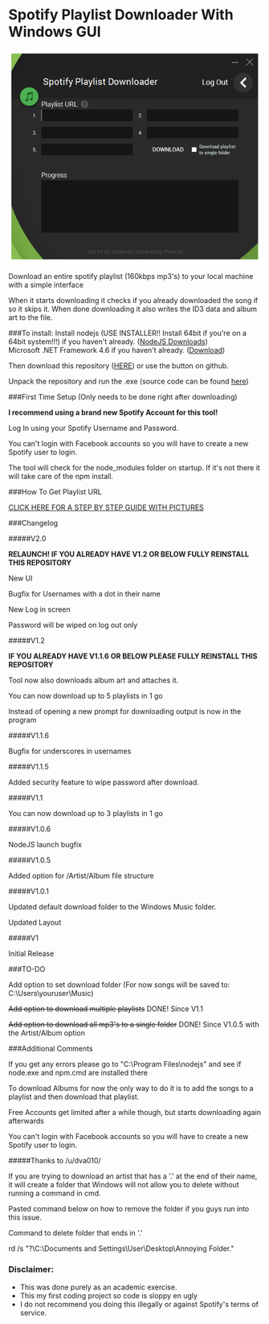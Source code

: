 # Spotify Playlist Downloader With Windows GUI

![image](guitool2.png)

Download an entire spotify playlist (160kbps mp3's) to your local machine with a simple interface

When it starts downloading it checks if you already downloaded the song if so it skips it.
When done downloading it also writes the ID3 data and album art to the file.

###To install:
Install nodejs (USE INSTALLER!! Install 64bit if you're on a 64bit system!!!) if you haven't already. ([NodeJS Downloads](https://nodejs.org/en/download/))  
Microsoft .NET Framework 4.6 if you haven't already. ([Download](https://www.microsoft.com/en-US/download/details.aspx?id=48130))

Then download this repository ([HERE](https://github.com/dekiller82/spotify-playlist-downloader-with-windows-gui/archive/master.zip)) or use the button on github. 

Unpack the repository and run the .exe (source code can be found [here]( https://github.com/dekiller82/Spotify-Playlist-Downloader-GUI))

###First Time Setup (Only needs to be done right after downloading)

**I recommend using a brand new Spotify Account for this tool!**

Log In using your Spotify Username and Password.

You can't login with Facebook accounts so you will have to create a new Spotify user to login.

The tool will check for the node_modules folder on startup. If it's not there it will take care of the npm install.

###How To Get Playlist URL

[CLICK HERE FOR A STEP BY STEP GUIDE WITH PICTURES](http://imgur.com/a/tAFo3)

###Changelog

#####V2.0

**RELAUNCH! IF YOU ALREADY HAVE V1.2 OR BELOW FULLY REINSTALL THIS REPOSITORY**

New UI

Bugfix for Usernames with a dot in their name

New Log in screen

Password will be wiped on log out only

#####V1.2

**IF YOU ALREADY HAVE V1.1.6 OR BELOW PLEASE FULLY REINSTALL THIS REPOSITORY**

Tool now also downloads album art and attaches it.

You can now download up to 5 playlists in 1 go

Instead of opening a new prompt for downloading output is now in the program

#####V1.1.6

Bugfix for underscores in usernames

#####V1.1.5

Added security feature to wipe password after download.

#####V1.1

You can now download up to 3 playlists in 1 go

#####V1.0.6

NodeJS launch bugfix

#####V1.0.5

Added option for /Artist/Album file structure

#####V1.0.1

Updated default download folder to the Windows Music folder.

Updated Layout

#####V1

Initial Release

###TO-DO

Add option to set download folder (For now songs will be saved to: C:\Users\youruser\Music)

~~Add option to download multiple playlists~~ DONE! Since V1.1

~~Add option to download all mp3's to a single folder~~ DONE! Since V1.0.5 with the Artist/Album option

###Additional Comments

If you get any errors please go to "C:\Program Files\nodejs" and see if node.exe and npm.cmd are installed there

To download Albums for now the only way to do it is to add the songs to a playlist and then download that playlist.

Free Accounts get limited after a while though, but starts downloading again afterwards

You can't login with Facebook accounts so you will have to create a new Spotify user to login.

#####Thanks to /u/dva010/

If you are trying to download an artist that has a '.' at the end of their name, it will create a folder that Windows will not allow you to delete without running a command in cmd.

Pasted command below on how to remove the folder if you guys run into this issue.

Command to delete folder that ends in '.'

rd /s "\?\C:\Documents and Settings\User\Desktop\Annoying Folder."

### Disclaimer:

- This was done purely as an academic exercise.
- This my first coding project so code is sloppy en ugly
- I do not recommend you doing this illegally or against Spotify's terms of service.

